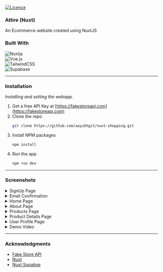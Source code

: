 [![Licence](https://img.shields.io/github/license/Ileriayo/markdown-badges?style=for-the-badge)](./LICENSE)
### Attire (Nuxt)
An Ecommerce website created using NuxtJS <br/>

### Built With
![Nuxtjs](https://img.shields.io/badge/Nuxt-002E3B?style=for-the-badge&logo=nuxtdotjs&logoColor=#00DC82) <br/>
![Vue.js](https://img.shields.io/badge/vuejs-%2335495e.svg?style=for-the-badge&logo=vuedotjs&logoColor=%234FC08D) <br/>
![TailwindCSS](https://img.shields.io/badge/tailwindcss-%2338B2AC.svg?style=for-the-badge&logo=tailwind-css&logoColor=white) <br/>
![Supabase](https://img.shields.io/badge/Supabase-3ECF8E?style=for-the-badge&logo=supabase&logoColor=white)

<hr/>

### Installation

_Installing and setting the webapp._

1. Get a free API Key at [https://fakestoreapi.com](https://fakestoreapi.com)
2. Clone the repo
   ```sh
   git clone https://github.com/aayu5hgit/nuxt-shopping.git
   ```
3. Install NPM packages
   ```sh
   npm install
   ```
4. Run the app
   ```sh
   npm run dev
   ```

<hr/>

### Screenshots
<details>
   <summary>SignUp Page</summary>
   <br>
   <img src="./assets/images/ss/ss1.png"/>
</details>
<details>
   <summary>Email Confirmation</summary>
   <br>
   <img src="./assets/images/ss/ss2.png"/>
</details>
<details>
   <summary>Home Page</summary>
   <br>
   <img src="./assets/images/ss/ss3.png"/>
   <img src="./assets/images/ss/ss4.png"/>
   <img src="./assets/images/ss/ss5.png"/>
   <img src="./assets/images/ss/ss6.png"/>
</details>
<details>
   <summary>About Page</summary>
   <br>
   <img src="./assets/images/ss/ss7.png"/>
</details>
<details>
   <summary>Products Page</summary>
   <br>
   <img src="./assets/images/ss/ss8.png"/>
</details>
<details>
   <summary>Product Details Page</summary>
   <br>
   <img src="./assets/images/ss/ss9.png"/>
</details>
<details>
   <summary>User Profile Page</summary>
   <br>
   <img src="./assets/images/ss/ss10.png"/>
</details>

<details>
   <summary>Demo Video</summary>
   <br>
   <video src="https://github.com/aayu5hgit/nuxt-shopping/assets/86314754/3b657383-596e-4ff7-8fb0-d651e116a077"/>
   
</details>

<hr/>

### Acknowledgments

* [Fake Store API](https://fakestoreapi.com)
* [Nuxt](https://www.nuxt.com)
* [Nuxt Supabse](https://supabase.nuxtjs.org/)
